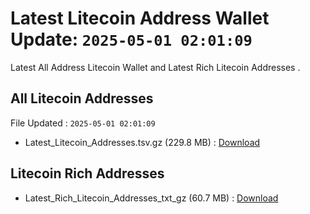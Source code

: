 # Latest Litecoin Address Wallet Update: `2025-05-01 02:01:09`

Latest All Address Litecoin Wallet and Latest Rich Litecoin Addresses .

## All Litecoin Addresses

File Updated : `2025-05-01 02:01:09`

- Latest_Litecoin_Addresses.tsv.gz (229.8 MB) : [Download](https://github.com/Pymmdrza/Rich-Address-Wallet/releases/tag/Litecoin)

## Litecoin Rich Addresses

- Latest_Rich_Litecoin_Addresses_txt_gz (60.7 MB) : [Download](https://github.com/Pymmdrza/Rich-Address-Wallet/releases/tag/Litecoin)
